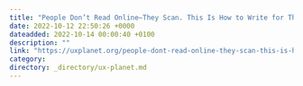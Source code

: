 ```yaml
---
title: "People Don’t Read Online—They Scan. This Is How to Write for Them"
date: 2022-10-12 22:50:26 +0000
dateadded: 2022-10-14 00:00:40 +0100
description: ""
link: "https://uxplanet.org/people-dont-read-online-they-scan-this-is-how-to-write-for-them-80a75069c14e?source=rss----819cc2aaeee0---4"
category:
directory: _directory/ux-planet.md
---
```

